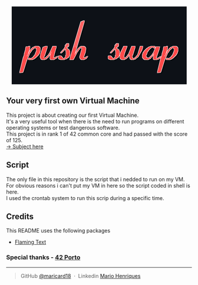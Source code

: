 <p align="center">
    <img src="https://github.com/maricard18/42-push_swap/blob/main/extras/pushswap.png" alt="PushSwap">
</p>


## Your very first own Virtual Machine

This project is about creating our first Virtual Machine. <br>
It's a very useful tool when there is the need to run programs on different operating systems or test dangerous software. <br>
This project is in rank 1 of 42 common core and had passed with the score of 125.<br>
[-> Subject here](https://github.com/maricard18/42-push_swap/blob/main/extras/en.subject.pdf)

## Script

The only file in this repository is the script that i nedded to run on my VM.<br>
For obvious reasons i can't put my VM in here so the script coded in shell is here.<br>
I used the crontab system to run this scrip during a specific time.

## Credits

This README uses the following packages

- [Flaming Text](https://www10.flamingtext.com)


### Special thanks - [42 Porto](https://www.42porto.com/en)

---

> GitHub [@maricard18](https://github.com/maricard18) &nbsp;&middot;&nbsp;
> Linkedin [Mario Henriques](https://www.linkedin.com/in/mario18)
